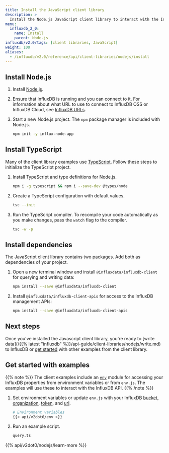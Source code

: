 ```yaml
---
title: Install the JavaScript client library
description: >
  Install the Node.js JavaScript client library to interact with the InfluxDB API.
menu:
  influxdb_2_0:
    name: Install
    parent: Node.js
influxdb/v2.0/tags: [client libraries, JavaScript]
weight: 100
aliases:
  - /influxdb/v2.0/reference/api/client-libraries/nodejs/install
---
```



## Install Node.js 

1. Install [Node.js](https://nodejs.org/en/download/package-manager/).

2. Ensure that InfluxDB is running and you can connect to it.
   For information about what URL to use to connect to InfluxDB OSS or InfluxDB Cloud, see [InfluxDB URLs](/influxdb/v2.0/reference/urls/).

3. Start a new Node.js project.
   The `npm` package manager is included with Node.js.

   ```sh
   npm init -y influx-node-app
   ```

## Install TypeScript

Many of the client library examples use [TypeScript](https://www.typescriptlang.org/). Follow these steps to initialize the TypeScript project.

1. Install TypeScript and type definitions for Node.js.

   ```sh
   npm i -g typescript && npm i --save-dev @types/node
   ```
2. Create a TypeScript configuration with default values.

   ```sh
   tsc --init
   ```
3. Run the TypeScript compiler. To recompile your code automatically as you make changes, pass the `watch` flag to the compiler.

   ```sh
   tsc -w -p
   ```

## Install dependencies

The JavaScript client library contains two packages.
Add both as dependencies of your project.

1. Open a new terminal window and install  `@influxdata/influxdb-client` for querying and writing data:

   ```sh
   npm install --save @influxdata/influxdb-client
   ```

3. Install `@influxdata/influxdb-client-apis` for access to the InfluxDB management APIs:

   ```sh
   npm install --save @influxdata/influxdb-client-apis
   ```

## Next steps

Once you've installed the Javascript client library, you're ready to [write data](/{{% latest "influxdb" %}}/api-guide/client-libraries/nodejs/write.md) to InfluxDB or [get started](#get-started-with-examples) with other examples from the client library.

## Get started with examples 

{{% note %}}
The client examples include an [`env`](https://github.com/influxdata/influxdb-client-js/blob/master/examples/env.js) module for accessing your InfluxDB properties from environment variables or from `env.js`.
The examples will use these to interact with the InfluxDB API.
{{% /note %}}

1. Set environment variables or update `env.js` with your InfluxDB [bucket](/influxdb/v2.0/organizations/buckets/), [organization](/influxdb/v2.0/organizations/), [token](/influxdb/v2.0/security/tokens/), and [url](/influxdb/v2.0/urls).

   ```sh
   # Environment variables
   {{< api/v2dot0/env >}}
   ```

2. Run an example script.

   ```sh
   query.ts
   ```
{{% api/v2dot0/nodejs/learn-more %}}
